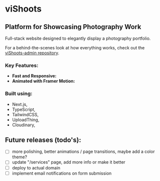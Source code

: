# viShoots

## Platform for Showcasing Photography Work

Full-stack website designed to elegantly display a photography portfolio.

For a behind-the-scenes look at how everything works, check out the [viShoots-admin repository](https://github.com/gileanu/vishoots-admin).

### Key Features:

- **Fast and Responsive:**
- **Animated with Framer Motion:**

### Built using:

- Next.js,
- TypeScript,
- TailwindCSS,
- UploadThing,
- Cloudinary,

## Future releases (todo's):

- [ ] more polishing, better animations / page transitions, maybe add a color theme?
- [ ] update "/services" page, add more info or make it better
- [ ] deploy to actual domain
- [ ] implement email notifications on form submission

